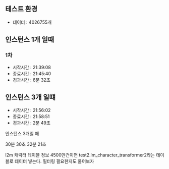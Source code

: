 ## 테스트 환경 
* 데이터 : 4026755개

## 인스턴스 1개 일때
### 1차
* 시작시간 : 21:39:08
* 종료시간 : 21:45:40
* 경과시간 : 6분 32초

## 인스턴스 3개 일떄
* 시작시간 : 21:56:02
* 종료시간 : 21:58:51
* 경과시간 : 2분 49초


인스턴스 3개일 때

30분 30초
32분 21초

l2m 캐릭터 테이블 정보 
4500만건이면
test2.lm_character_transformer2라는 테이블로 데이터 넣는다.
필터링 필요한지도 물어보자